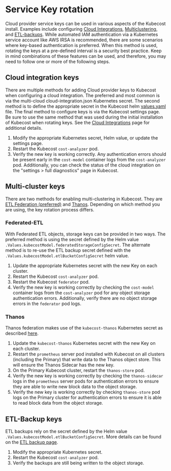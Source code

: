 # Service Key rotation

Cloud provider service keys can be used in various aspects of the Kubecost install. Examples include configuring [Cloud Integrations](https://docs.kubecost.com/install-and-configure/install/cloud-integration), [Multiclustering](https://docs.kubecost.com/install-and-configure/install/multi-cluster), and [ETL-backups](https://docs.kubecost.com/install-and-configure/install/etl-backup). While automated IAM authentication via a Kubernetes service account like AWS IRSA is recommended, there are some scenarios where key-based authentication is preferred. When this method is used, rotating the keys at a pre-defined interval is a security best practice. Keep in mind combinations of these features can be used, and therefore, you may need to follow one or more of the following steps.

## Cloud integration keys

There are multiple methods for adding Cloud provider keys to Kubecost when configuring a cloud integration. The preferred and most common is via the multi-cloud cloud-integration.json Kubernetes secret. The second method is to define the appropriate secret in the Kubecost helm [values.yaml](https://github.com/kubecost/cost-analyzer-helm-chart/blob/develop/cost-analyzer/values.yaml) file. The final method to configure keys is via the Kubecost settings page. Be sure to use the same method that was used during the initial installation of Kubecost when rotating keys.
See the [Cloud Integrations](https://docs.kubecost.com/install-and-configure/install/cloud-integration) page for additional details.

1. Modify the appropriate Kubernetes secret, Helm value, or update the settings page.
2. Restart the Kubecost `cost-analyzer` pod.
3. Verify the new key is working correctly. Any authentication errors should be present early in the `cost-model` container logs from the `cost-analyzer` pod. Additionally, you can check the status of the cloud integration on the "settings > full diagnostics" page in Kubecost.

## Multi-cluster keys

There are two methods for enabling multi-clustering in Kubecost. They are [ETL Federation (preferred)](https://docs.kubecost.com/install-and-configure/install/multi-cluster/federated-etl) and [Thanos](https://docs.kubecost.com/install-and-configure/install/multi-cluster/thanos-setup). Depending on which method you are using, the key rotation process differs.

### Federated-ETL

With Federated ETL objects, storage keys can be provided in two ways. The preferred method is using the secret defined by the Helm value `.Values.kubecostModel.federatedStorageConfigSecret`. The alternate method is to re-use the ETL backup secret defined with the `.Values.kubecostModel.etlBucketConfigSecret` helm value.

1. Update the appropriate Kubernetes secret with the new Key on each cluster.
2. Restart the Kubecost `cost-analyzer` pod.
3. Restart the Kubecost `federator` pod.
4. Verify the new key is working correctly by checking the `cost-model` container logs from the `cost-analyzer` pod for any object storage authentication errors. Additionally, verify there are no object storage errors in the `federator` pod logs.

### Thanos

Thanos federation makes use of the `kubecost-thanos` Kubernetes secret as described [here](https://docs.kubecost.com/install-and-configure/install/multi-cluster/thanos-setup/long-term-storage#step-1-create-object-store.yaml).

1. Update the `kubecost-thanos` Kubernetes secret with the new Key on each cluster.
2. Restart the `prometheus` server pod installed with Kubecost on all clusters (including the Primary) that write data to the Thanos object store. This will ensure the Thanos Sidecar has the new key.
3. On the Primary Kubecost cluster, restart the `thanos-store` pod.
4. Verify the new key is working correctly by checking the `thanos-sidecar` logs in the `prometheus` server pods for authentication errors to ensure they are able to write new block data to the object storage.
5. Verify the new key is working correctly by checking `thanos-store` pod logs on the Primary cluster for authentication errors to ensure it is able to read block data from the object storage.

## ETL-Backup keys

ETL backups rely on the secret defined by the Helm value `.Values.kubecostModel.etlBucketConfigSecret`. More details can be found on the [ETL backup page](https://docs.kubecost.com/install-and-configure/install/etl-backup).

1. Modify the appropriate Kubernetes secret.
2. Restart the Kubecost `cost-analyzer` pod.
3. Verify the backups are still being written to the object storage.

